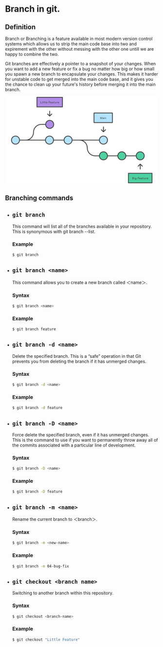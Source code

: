# Branch in git.

## Definition
Branch or Branching is a feature available in most modern version control systems which allows us to strip the main code base into two and expirement with the other without messing with the other one untill we are happy to combine the two.

Git branches are effectively a pointer to a snapshot of your changes. When you want to add a new feature or fix a bug no matter how big or how small you spawn a new branch to encapsulate your changes. This makes it harder for unstable code to get merged into the main code base, and it gives you the chance to clean up your future's history before merging it into the main branch.

<img src="./branch.svg" alt="git branch image">

## Branching commands
- ## `git branch`<br>
  This command will list all of the branches available in your repository. This is synonymous with git branch --list.

  ### Example
  ```bash
  $ git branch
  ```

- ## `git branch <name>`<br>
  This command allows you to create a new branch called ＜name＞.

  ### Syntax
  ```bash
  $ git branch <name>
  ```
  ### Example
  ```bash
  $ git branch feature
  ```
- ## `git branch -d <name>`<br>
  Delete the specified branch. This is a “safe” operation in that Git prevents you from deleting the branch if it has unmerged changes.

  ### Syntax
  ```bash
  $ git branch -d <name>
  ```
  ### Example
  ```bash
  $ git branch -d feature
  ```

- ## `git branch -D <name>`<br>
  Force delete the specified branch, even if it has unmerged changes. This is the command to use if you want to permanently throw away all of the commits associated with a particular line of development.

  ### Syntax
  ```bash
  $ git branch -D <name>
  ```
  ### Example
  ```bash
  $ git branch -D feature
  ```

- ## `git branch -m <name>`<br>
  Rename the current branch to ＜branch＞.

  ### Syntax
  ```bash
  $ git branch -m <new-name>
  ```
  ### Example
  ```bash
  $ git branch -m 04-bug-fix
  ```

- ## `git checkout <branch name>`<br>
  Switching to another branch within this repository.

  ### Syntax
  ```bash
  $ git checkout <branch-name>
  ```
  ### Example
  ```bash
  $ git checkout "Little Feature"
  ```

